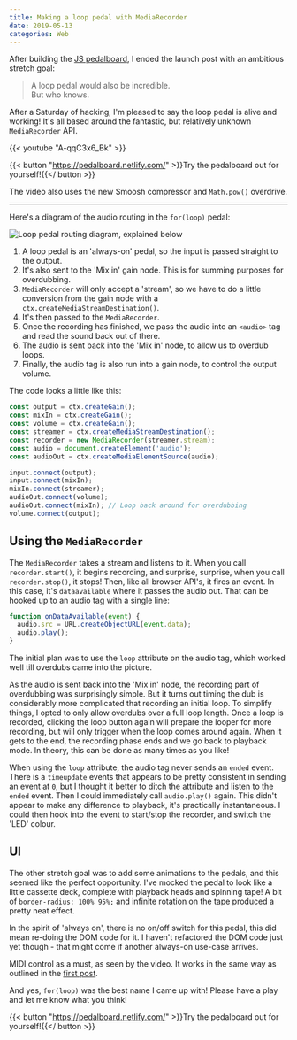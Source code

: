 ```yaml
---
title: Making a loop pedal with MediaRecorder
date: 2019-05-13
categories: Web
---
```


After building the [JS pedalboard](/blog/pedalboard/), I ended the launch post with an ambitious stretch goal:

> A loop pedal would also be incredible.  
> But who knows.

After a Saturday of hacking, I'm pleased to say the loop pedal is alive and working! It's all based around the fantastic, but relatively unknown `MediaRecorder` API.

{{< youtube "A-qqC3x6_Bk" >}}

{{< button "https://pedalboard.netlify.com/" >}}Try the pedalboard out for yourself!{{</ button >}}

The video also uses the new Smoosh compressor and `Math.pow()` overdrive.

---

Here's a diagram of the audio routing in the `for(loop)` pedal:

![Loop pedal routing diagram, explained below](/images/blog/loop-routing.png)

1. A loop pedal is an 'always-on' pedal, so the input is passed straight to the output.
2. It's also sent to the 'Mix in' gain node. This is for summing purposes for overdubbing.
3. `MediaRecorder` will only accept a 'stream', so we have to do a little conversion from the gain node with a `ctx.createMediaStreamDestination()`.
4. It's then passed to the `MediaRecorder`.
5. Once the recording has finished, we pass the audio into an `<audio>` tag and read the sound back out of there.
6. The audio is sent back into the 'Mix in' node, to allow us to overdub loops.
7. Finally, the audio tag is also run into a gain node, to control the output volume.

The code looks a little like this:

```js
const output = ctx.createGain();
const mixIn = ctx.createGain();
const volume = ctx.createGain();
const streamer = ctx.createMediaStreamDestination();
const recorder = new MediaRecorder(streamer.stream);
const audio = document.createElement('audio');
const audioOut = ctx.createMediaElementSource(audio);

input.connect(output);
input.connect(mixIn);
mixIn.connect(streamer);
audioOut.connect(volume);
audioOut.connect(mixIn); // Loop back around for overdubbing
volume.connect(output);
```

## Using the `MediaRecorder`

The `MediaRecorder` takes a stream and listens to it. When you call `recorder.start()`, it begins recording, and surprise, surprise, when you call `recorder.stop()`, it stops! Then, like all browser API's, it fires an event. In this case, it's `dataavailable` where it passes the audio out. That can be hooked up to an audio tag with a single line:

```js
function onDataAvailable(event) {
  audio.src = URL.createObjectURL(event.data);
  audio.play();
}
```

The initial plan was to use the `loop` attribute on the audio tag, which worked well till overdubs came into the picture.

As the audio is sent back into the 'Mix in' node, the recording part of overdubbing was surprisingly simple. But it turns out timing the dub is considerably more complicated that recording an initial loop. To simplify things, I opted to only allow overdubs over a full loop length. Once a loop is recorded, clicking the loop button again will prepare the looper for more recording, but will only trigger when the loop comes around again. When it gets to the end, the recording phase ends and we go back to playback mode. In theory, this can be done as many times as you like!

When using the `loop` attribute, the audio tag never sends an `ended` event. There is a `timeupdate` events that appears to be pretty consistent in sending an event at `0`, but I thought it better to ditch the attribute and listen to the `ended` event. Then I could immediately call `audio.play()` again. This didn't appear to make any difference to playback, it's practically instantaneous. I could then hook into the event to start/stop the recorder, and switch the 'LED' colour.

## UI

The other stretch goal was to add some animations to the pedals, and this seemed like the perfect opportunity. I've mocked the pedal to look like a little cassette deck, complete with playback heads and spinning tape! A bit of `border-radius: 100% 95%;` and infinite rotation on the tape produced a pretty neat effect.

In the spirit of 'always on', there is no on/off switch for this pedal, this did mean re-doing the DOM code for it. I haven't refactored the DOM code just yet though - that might come if another always-on use-case arrives.

MIDI control as a must, as seen by the video. It works in the same way as outlined in the [first post](/blog/pedalboard/#web-midi-api).

And yes, `for(loop)` was the best name I came up with! Please have a play and let me know what you think!

{{< button "https://pedalboard.netlify.com/" >}}Try the pedalboard out for yourself!{{</ button >}}

